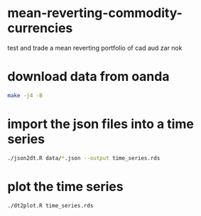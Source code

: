 # mean-reverting-commodity-currencies
test and trade a mean reverting portfolio of cad aud zar nok

# download data from oanda
```bash
make -j4 -B
```

# import the json files into a time series
```bash
./json2dt.R data/*.json --output time_series.rds
```

# plot the time series
```bash
./dt2plot.R time_series.rds
```
